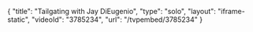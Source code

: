 {
    "title": "Tailgating with Jay DiEugenio",
    "type": "solo",
    "layout": "iframe-static",
    "videoId": "3785234",
    "url": "\/tvpembed\/3785234"
}